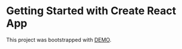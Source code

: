 # Getting Started with Create React App

This project was bootstrapped with [DEMO](https://bogdandobak.github.io/rick-and-morty).
